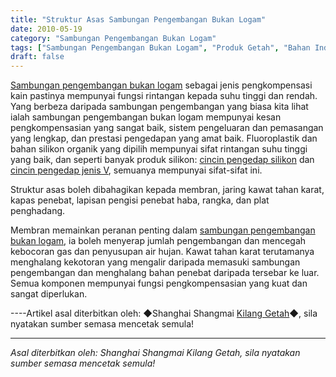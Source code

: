 ```yaml
---
title: "Struktur Asas Sambungan Pengembangan Bukan Logam"
date: 2010-05-19
category: "Sambungan Pengembangan Bukan Logam"
tags: ["Sambungan Pengembangan Bukan Logam", "Produk Getah", "Bahan Industri"]
draft: false
---
```


[Sambungan pengembangan bukan logam](http://www.smpolymer.com/feijinshupengzhangjie/) sebagai jenis pengkompensasi kain pastinya mempunyai fungsi rintangan kepada suhu tinggi dan rendah. Yang berbeza daripada sambungan pengembangan yang biasa kita lihat ialah sambungan pengembangan bukan logam mempunyai kesan pengkompensasian yang sangat baik, sistem pengeluaran dan pemasangan yang lengkap, dan prestasi pengedapan yang amat baik. Fluoroplastik dan bahan silikon organik yang dipilih mempunyai sifat rintangan suhu tinggi yang baik, dan seperti banyak produk silikon: [cincin pengedap silikon](http://www.smpolymer.com/) dan [cincin pengedap jenis V](http://www.smpolymer.com/), semuanya mempunyai sifat-sifat ini.

Struktur asas boleh dibahagikan kepada membran, jaring kawat tahan karat, kapas penebat, lapisan pengisi penebat haba, rangka, dan plat penghadang.

Membran memainkan peranan penting dalam [sambungan pengembangan bukan logam](http://www.smpolymer.com/feijinshupengzhangjie/), ia boleh menyerap jumlah pengembangan dan mencegah kebocoran gas dan penyusupan air hujan. Kawat tahan karat terutamanya menghalang kekotoran yang mengalir daripada memasuki sambungan pengembangan dan menghalang bahan penebat daripada tersebar ke luar. Semua komponen mempunyai fungsi pengkompensasian yang kuat dan sangat diperlukan.

----Artikel asal diterbitkan oleh: ◆Shanghai Shangmai [Kilang Getah](http://www.smpolymer.com/)◆, sila nyatakan sumber semasa mencetak semula!

---

*Asal diterbitkan oleh: Shanghai Shangmai Kilang Getah, sila nyatakan sumber semasa mencetak semula!*